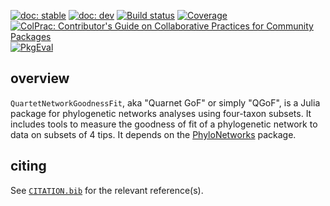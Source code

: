 [![doc: stable](https://img.shields.io/badge/docs-stable-blue.svg)](https://cecileane.github.io/QuartetNetworkGoodnessFit.jl/stable)
[![doc: dev](https://img.shields.io/badge/docs-dev-blue.svg)](https://cecileane.github.io/QuartetNetworkGoodnessFit.jl/dev)
[![Build status](https://github.com/cecileane/QuartetNetworkGoodnessFit.jl/workflows/CI/badge.svg?branch=master)](https://github.com/cecileane/QuartetNetworkGoodnessFit.jl/actions)
[![Coverage](https://codecov.io/gh/cecileane/QuartetNetworkGoodnessFit.jl/branch/master/graph/badge.svg)](https://codecov.io/gh/cecileane/QuartetNetworkGoodnessFit.jl)
[![ColPrac: Contributor's Guide on Collaborative Practices for Community Packages](https://img.shields.io/badge/ColPrac-Contributor's%20Guide-blueviolet)](https://github.com/SciML/ColPrac)
[![PkgEval](https://JuliaCI.github.io/NanosoldierReports/pkgeval_badges/Q/QuartetNetworkGoodnessFit.svg)](https://JuliaCI.github.io/NanosoldierReports/pkgeval_badges/report.html)

## overview

`QuartetNetworkGoodnessFit`, aka "Quarnet GoF" or simply "QGoF",
is a Julia package for phylogenetic networks analyses using four-taxon subsets.
It includes tools to measure the
goodness of fit of a phylogenetic network to data on subsets of 4 tips.
It depends on the [PhyloNetworks](https://github.com/crsl4/PhyloNetworks.jl)
package.

## citing

See [`CITATION.bib`](CITATION.bib) for the relevant reference(s).
